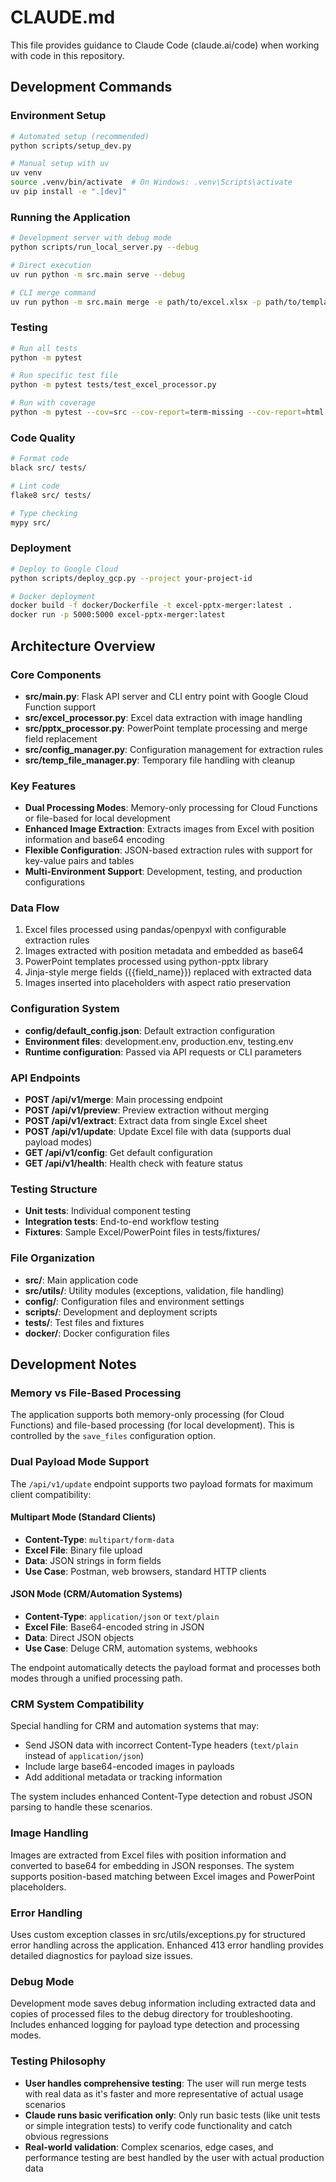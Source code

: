 # CLAUDE.md

This file provides guidance to Claude Code (claude.ai/code) when working with code in this repository.

## Development Commands

### Environment Setup
```bash
# Automated setup (recommended)
python scripts/setup_dev.py

# Manual setup with uv
uv venv
source .venv/bin/activate  # On Windows: .venv\Scripts\activate
uv pip install -e ".[dev]"
```

### Running the Application
```bash
# Development server with debug mode
python scripts/run_local_server.py --debug

# Direct execution
uv run python -m src.main serve --debug

# CLI merge command
uv run python -m src.main merge -e path/to/excel.xlsx -p path/to/template.pptx
```

### Testing
```bash
# Run all tests
python -m pytest

# Run specific test file
python -m pytest tests/test_excel_processor.py

# Run with coverage
python -m pytest --cov=src --cov-report=term-missing --cov-report=html
```

### Code Quality
```bash
# Format code
black src/ tests/

# Lint code
flake8 src/ tests/

# Type checking
mypy src/
```

### Deployment
```bash
# Deploy to Google Cloud
python scripts/deploy_gcp.py --project your-project-id

# Docker deployment
docker build -f docker/Dockerfile -t excel-pptx-merger:latest .
docker run -p 5000:5000 excel-pptx-merger:latest
```

## Architecture Overview

### Core Components
- **src/main.py**: Flask API server and CLI entry point with Google Cloud Function support
- **src/excel_processor.py**: Excel data extraction with image handling
- **src/pptx_processor.py**: PowerPoint template processing and merge field replacement
- **src/config_manager.py**: Configuration management for extraction rules
- **src/temp_file_manager.py**: Temporary file handling with cleanup

### Key Features
- **Dual Processing Modes**: Memory-only processing for Cloud Functions or file-based for local development
- **Enhanced Image Extraction**: Extracts images from Excel with position information and base64 encoding
- **Flexible Configuration**: JSON-based extraction rules with support for key-value pairs and tables
- **Multi-Environment Support**: Development, testing, and production configurations

### Data Flow
1. Excel files processed using pandas/openpyxl with configurable extraction rules
2. Images extracted with position metadata and embedded as base64
3. PowerPoint templates processed using python-pptx library
4. Jinja-style merge fields ({{field_name}}) replaced with extracted data
5. Images inserted into placeholders with aspect ratio preservation

### Configuration System
- **config/default_config.json**: Default extraction configuration
- **Environment files**: development.env, production.env, testing.env
- **Runtime configuration**: Passed via API requests or CLI parameters

### API Endpoints
- **POST /api/v1/merge**: Main processing endpoint
- **POST /api/v1/preview**: Preview extraction without merging
- **POST /api/v1/extract**: Extract data from single Excel sheet
- **POST /api/v1/update**: Update Excel file with data (supports dual payload modes)
- **GET /api/v1/config**: Get default configuration
- **GET /api/v1/health**: Health check with feature status

### Testing Structure
- **Unit tests**: Individual component testing
- **Integration tests**: End-to-end workflow testing
- **Fixtures**: Sample Excel/PowerPoint files in tests/fixtures/

### File Organization
- **src/**: Main application code
- **src/utils/**: Utility modules (exceptions, validation, file handling)
- **config/**: Configuration files and environment settings
- **scripts/**: Development and deployment scripts
- **tests/**: Test files and fixtures
- **docker/**: Docker configuration files

## Development Notes

### Memory vs File-Based Processing
The application supports both memory-only processing (for Cloud Functions) and file-based processing (for local development). This is controlled by the `save_files` configuration option.

### Dual Payload Mode Support
The `/api/v1/update` endpoint supports two payload formats for maximum client compatibility:

#### **Multipart Mode (Standard Clients)**
- **Content-Type**: `multipart/form-data`
- **Excel File**: Binary file upload
- **Data**: JSON strings in form fields
- **Use Case**: Postman, web browsers, standard HTTP clients

#### **JSON Mode (CRM/Automation Systems)**
- **Content-Type**: `application/json` or `text/plain`
- **Excel File**: Base64-encoded string in JSON
- **Data**: Direct JSON objects
- **Use Case**: Deluge CRM, automation systems, webhooks

The endpoint automatically detects the payload format and processes both modes through a unified processing path.

### CRM System Compatibility
Special handling for CRM and automation systems that may:
- Send JSON data with incorrect Content-Type headers (`text/plain` instead of `application/json`)
- Include large base64-encoded images in payloads
- Add additional metadata or tracking information

The system includes enhanced Content-Type detection and robust JSON parsing to handle these scenarios.

### Image Handling
Images are extracted from Excel files with position information and converted to base64 for embedding in JSON responses. The system supports position-based matching between Excel images and PowerPoint placeholders.

### Error Handling
Uses custom exception classes in src/utils/exceptions.py for structured error handling across the application. Enhanced 413 error handling provides detailed diagnostics for payload size issues.

### Debug Mode
Development mode saves debug information including extracted data and copies of processed files to the debug directory for troubleshooting. Includes enhanced logging for payload type detection and processing modes.

### Testing Philosophy
- **User handles comprehensive testing**: The user will run merge tests with real data as it's faster and more representative of actual usage scenarios
- **Claude runs basic verification only**: Only run basic tests (like unit tests or simple integration tests) to verify code functionality and catch obvious regressions
- **Real-world validation**: Complex scenarios, edge cases, and performance testing are best handled by the user with actual production data